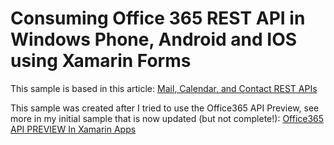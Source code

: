 Consuming Office 365 REST API in Windows Phone, Android and IOS using Xamarin Forms
======================

This sample is based in this article:
[Mail, Calendar, and Contact REST APIs](http://msdn.microsoft.com/en-us/library/office/dn605896(v=office.15).aspx#bkContact)



This sample was created after I tried to use the Office365 API Preview, see more in my initial sample that is now updated (but not complete!):
[Office365 API PREVIEW In Xamarin Apps][1]

[1]: https://github.com/saramgsilva/Office365InXamarinApp
